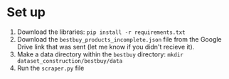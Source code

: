# Set up
1. 
   Download the libraries: ```pip install -r requirements.txt```
2. 
   Download the ```bestbuy_products_incomplete.json``` file from the Google Drive link that was sent (let me know if you didn't recieve it).
3. 
   Make a data directory within the ``bestbuy`` directory: ```mkdir dataset_construction/bestbuy/data```
4. Run the ```scraper.py``` file
